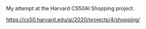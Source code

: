 My attempt at the Harvard CS50AI Shopping project.

https://cs50.harvard.edu/ai/2020/projects/4/shopping/
